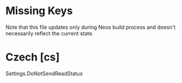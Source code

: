 # Missing Keys
Note that this file updates only during Neos build process and doesn't necessarily reflect the current state.

# Czech [cs]
Settings.DoNotSendReadStatus  

